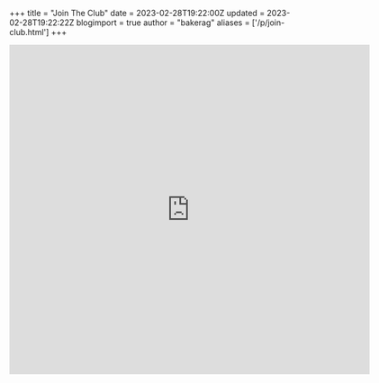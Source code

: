 +++
title = "Join The Club"
date = 2023-02-28T19:22:00Z
updated = 2023-02-28T19:22:22Z
blogimport = true 
author = "bakerag"
aliases = ['/p/join-club.html']
+++

<iframe src="https://docs.google.com/forms/d/e/1FAIpQLSc1DWZi3aSRtUSTJVP9h5fmHUz43Orpryjg9ogQpPet9bW4JQ/viewform?embedded=true" width="640" height="585" frameborder="0" marginheight="0" marginwidth="0">Loading…</iframe>
